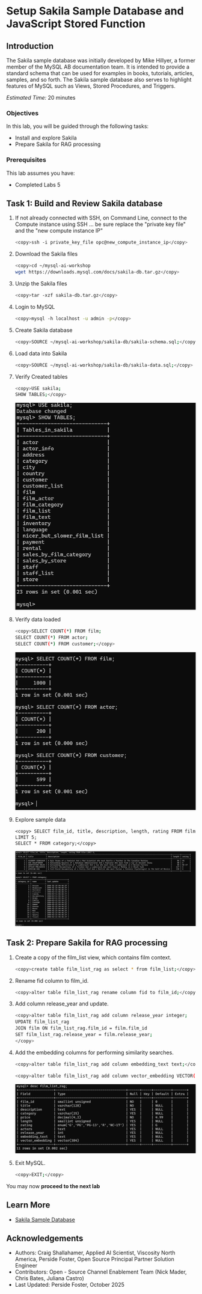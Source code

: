 # Setup Sakila Sample Database and JavaScript Stored Function

## Introduction

The Sakila sample database was initially developed by Mike Hillyer, a former member of the MySQL AB documentation team. It is intended to provide a standard schema that can be used for examples in books, tutorials, articles, samples, and so forth. The Sakila sample database also serves to highlight features of MySQL such as Views, Stored Procedures, and Triggers.


_Estimated Time:_ 20 minutes

### Objectives

In this lab, you will be guided through the following tasks:

- Install  and explore Sakila
- Prepare Sakila for  RAG processing

### Prerequisites

This lab assumes you have:

- Completed Labs 5


## Task 1: Build and Review  Sakila database

1. If not already connected with SSH, on Command Line, connect to the Compute instance using SSH ... be sure replace the  "private key file"  and the "new compute instance IP"

     ```bash
    <copy>ssh -i private_key_file opc@new_compute_instance_ip</copy>
     ```


2. Download the Sakila files

    ```bash
    <copy>cd ~/mysql-ai-workshop
    wget https://downloads.mysql.com/docs/sakila-db.tar.gz</copy>
    ```
3. Unzip the  Sakila files

    ```bash
    <copy>tar -xzf sakila-db.tar.gz</copy>
    ```
4. Login to MySQL

    ```bash
    <copy>mysql -h localhost -u admin -p</copy>
    ```
5. Create Sakila database

    ```bash
    <copy>SOURCE ~/mysql-ai-workshop/sakila-db/sakila-schema.sql;</copy>
    ```
6. Load data into Sakila

    ```bash
    <copy>SOURCE ~/mysql-ai-workshop/sakila-db/sakila-data.sql;</copy>
    ```

7. Verify Created tables

    ```bash
    <copy>USE sakila;
    SHOW TABLES;</copy>
    ```
    ![List Sakila tables](./images/list-sakila-tables.png "List Sakila tables")

8. Verify data loaded

    ```bash
    <copy>SELECT COUNT(*) FROM film;
    SELECT COUNT(*) FROM actor;
    SELECT COUNT(*) FROM customer;</copy>
    ```
    ![Sakila data sizes](./images/loaded-data-sizes.png "Sakila data sizes")

9. Explore sample data

    ```
    <copy> SELECT film_id, title, description, length, rating FROM film LIMIT 5;
    SELECT * FROM category;</copy>
    ```
    ![Explore Sakila data](./images/explore-sakila-data.png "Explore Sakila data")



## Task 2: Prepare Sakila for RAG processing


1. Create a copy of the film_list view, which contains film context.

    ```bash
    <copy>create table film_list_rag as select * from film_list;</copy>
    ```
2. Rename fid column to film_id.

    ```bash
    <copy>alter table film_list_rag rename column fid to film_id;</copy>
    ```
3. Add column release_year and update.

    ```bash
    <copy>alter table film_list_rag add column release_year integer;
    UPDATE film_list_rag
    JOIN film ON film_list_rag.film_id = film.film_id
    SET film_list_rag.release_year = film.release_year;
    </copy>
    ```

4. Add the embedding columns for performing similarity searches.

    ```bash
    <copy>alter table film_list_rag add column embedding_text text;</copy>
    ```

    ```bash
    <copy>alter table film_list_rag add column vector_embedding VECTOR(384) COMMENT 'GENAI_OPTIONS=EMBED_MODEL_ID=all_minilm_l12_v2';</copy>
    ```
    ![Show film-list-rag table](./images/film-list-rag.png "Show film-list-rag table")

5. Exit MySQL.

    ```bash
    <copy>EXIT;</copy>
    ```

You may now **proceed to the next lab**

## Learn More

- [Sakila Sample Database](https://dev.mysql.com/doc/sakila/en/sakila-introduction.html)

## Acknowledgements

- Authors: Craig Shallahamer, Applied AI Scientist, Viscosity North America, Perside Foster, Open Source Principal Partner Solution Engineer
- Contributors: Open - Source Channel Enablement Team (Nick Mader, Chris Bates, Juliana Castro)
- Last Updated: Perside Foster, October 2025